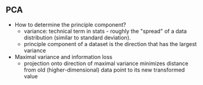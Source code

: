 ## PCA
- How to determine the principle component?
  - variance: technical term in stats - roughly the "spread" of a data distribution (similar to standard deviation).
  - principle component of a dataset is the direction that has the largest variance
- Maximal variance and information loss
  - projection onto direction of maximal variance minimizes distance 
  from old (higher-dimensional) data point to its new transformed value
  
